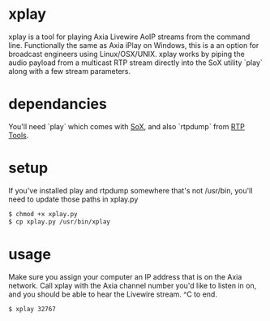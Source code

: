 xplay
=====
xplay is a tool for playing Axia Livewire AoIP streams from the command line. Functionally the same as Axia iPlay on Windows, this is a an option for broadcast engineers using Linux/OSX/UNIX. xplay works by piping the audio payload from a multicast RTP stream directly into the SoX utility \`play\` along with a few stream parameters. 

dependancies
=====
You'll need \`play\` which comes with <a href = "http://sox.sourceforge.net/">SoX</a>, and also \`rtpdump\` from <a href = "http://www.cs.columbia.edu/irt/software/rtptools/">RTP Tools</a>.

setup
=====
If you've installed play and rtpdump somewhere that's not /usr/bin, you'll need to update those paths in xplay.py
```bash
$ chmod +x xplay.py
$ cp xplay.py /usr/bin/xplay
```
usage
=====
Make sure you assign your computer an IP address that is on the Axia network. Call xplay with the Axia channel number you'd like to listen in on, and you should be able to hear the Livewire stream. ^C to end.
```bash
$ xplay 32767
```
